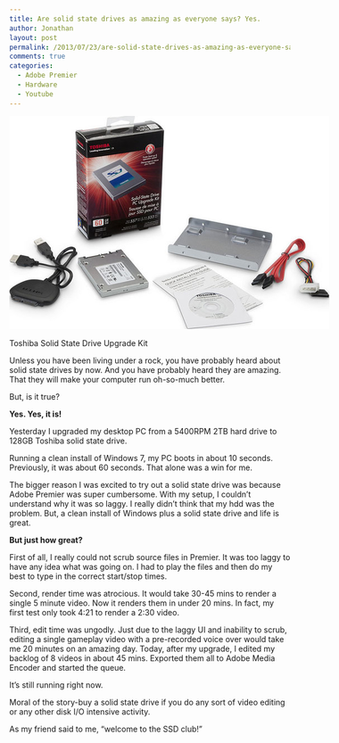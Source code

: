 ```yaml
---
title: Are solid state drives as amazing as everyone says? Yes.
author: Jonathan
layout: post
permalink: /2013/07/23/are-solid-state-drives-as-amazing-as-everyone-says-yes/
comments: true
categories:
  - Adobe Premier
  - Hardware
  - Youtube
---
```

<div id="attachment_213" class="wp-caption aligncenter" style="width: 584px">
  <img class="size-full wp-image-213" title="Toshiba Solid State Drive Upgrade Kit" src="/images/posts/2013/07/toshiba-ssd-upgrade-1.jpg" alt="Toshiba Solid State Drive Upgrade Kit" width="574" height="382" /><p class="wp-caption-text">
    Toshiba Solid State Drive Upgrade Kit
  </p>
</div>

Unless you have been living under a rock, you have probably heard about solid state drives by now. And you have probably heard they are amazing. That they will make your computer run oh-so-much better.

But, is it true?

**Yes. Yes, it is!**

Yesterday I upgraded my desktop PC from a 5400RPM 2TB hard drive to 128GB Toshiba solid state drive.

Running a clean install of Windows 7, my PC boots in about 10 seconds. Previously, it was about 60 seconds. That alone was a win for me.

The bigger reason I was excited to try out a solid state drive was because Adobe Premier was super cumbersome. With my setup, I couldn&#8217;t understand why it was so laggy. I really didn&#8217;t think that my hdd was the problem. But, a clean install of Windows plus a solid state drive and life is great.

**But just how great?**

First of all, I really could not scrub source files in Premier. It was too laggy to have any idea what was going on. I had to play the files and then do my best to type in the correct start/stop times.

Second, render time was atrocious. It would take 30-45 mins to render a single 5 minute video. Now it renders them in under 20 mins. In fact, my first test only took 4:21 to render a 2:30 video.

Third, edit time was ungodly. Just due to the laggy UI and inability to scrub, editing a single gameplay video with a pre-recorded voice over would take me 20 minutes on an amazing day. Today, after my upgrade, I edited my backlog of 8 videos in about 45 mins. Exported them all to Adobe Media Encoder and started the queue.

It&#8217;s still running right now.

Moral of the story-buy a solid state drive if you do any sort of video editing or any other disk I/O intensive activity.

As my friend said to me, &#8220;welcome to the SSD club!&#8221;
